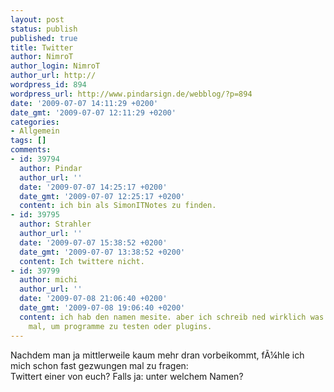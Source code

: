 ```yaml
---
layout: post
status: publish
published: true
title: Twitter
author: NimroT 
author_login: NimroT
author_url: http://
wordpress_id: 894
wordpress_url: http://www.pindarsign.de/webblog/?p=894
date: '2009-07-07 14:11:29 +0200'
date_gmt: '2009-07-07 12:11:29 +0200'
categories:
- Allgemein
tags: []
comments:
- id: 39794
  author: Pindar
  author_url: ''
  date: '2009-07-07 14:25:17 +0200'
  date_gmt: '2009-07-07 12:25:17 +0200'
  content: ich bin als SimonITNotes zu finden.
- id: 39795
  author: Strahler
  author_url: ''
  date: '2009-07-07 15:38:52 +0200'
  date_gmt: '2009-07-07 13:38:52 +0200'
  content: Ich twittere nicht.
- id: 39799
  author: michi
  author_url: ''
  date: '2009-07-08 21:06:40 +0200'
  date_gmt: '2009-07-08 19:06:40 +0200'
  content: ich hab den namen mesite. aber ich schreib ned wirklich was. ab und zu
    mal, um programme zu testen oder plugins.
---
```

<p>Nachdem man ja mittlerweile kaum mehr dran vorbeikommt, f&Atilde;&frac14;hle ich mich schon fast gezwungen mal zu fragen:<br />
Twittert einer von euch? Falls ja: unter welchem Namen?</p>
